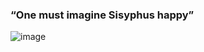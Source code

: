 ### “One must imagine Sisyphus happy”

<!--
**ArthurSisiphus/ArthurSisiphus** is a ✨ _special_ ✨ repository because its `README.md` (this file) appears on your GitHub profile.

Here are some ideas to get you started:

- 🔭 I’m currently working on a GM (game maker) game
- 🌱 I’m currently learning GM lenguage
- 👯 I’m looking to collaborate on ...
- 🤔 I’m looking for help with Everything
- 💬 Ask me about Nothing
- 📫 How to reach me: dont
- 😄 Pronouns: he/him
- ⚡ Fun fact:  There actually aren’t “57 varieties” of Heinz ketchup, and never were. Company founder H.J. Heinz thought his product should have a number, and he liked 57. Hint: Hit the glass bottle on the “57,” not the bottom, to get the ketchup to flow.
-->

![image](https://github.com/ArthurSisiphus/ArthurSisiphus/assets/140829671/ddb824d9-bfc2-4588-a973-8e228fc60fad)
